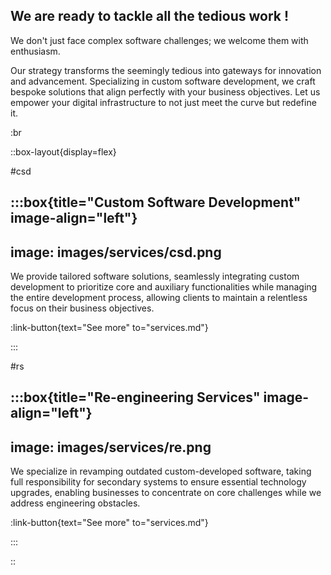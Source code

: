 ## We are ready to tackle all the tedious work !

We don't just face complex software challenges; we welcome them with enthusiasm.

Our strategy transforms the seemingly tedious into gateways for innovation and
advancement. Specializing in custom software development, we craft bespoke
solutions that align perfectly with your business objectives. Let us empower
your digital infrastructure to not just meet the curve but redefine it.

:br

::box-layout{display=flex}

#csd

:::box{title="Custom Software Development" image-align="left"}
---
image: images/services/csd.png
---

We provide tailored software solutions, seamlessly integrating custom
development to prioritize core and auxiliary functionalities while managing the
entire development process, allowing clients to maintain a relentless focus on
their business objectives.

:link-button{text="See more" to="services.md"}

:::

#rs

:::box{title="Re-engineering Services" image-align="left"}
---
image: images/services/re.png
---

We specialize in revamping outdated custom-developed software, taking full
responsibility for secondary systems to ensure essential technology upgrades,
enabling businesses to concentrate on core challenges while we address
engineering obstacles.

:link-button{text="See more" to="services.md"}

:::

::
